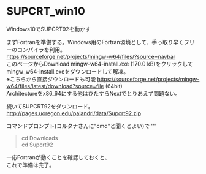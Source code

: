 # SUPCRT_win10

Windows10でSUPCRT92を動かす

まずFortranを準備する。Windows用のFortran環境として、手っ取り早くフリーのコンパイラを利用。  
https://sourceforge.net/projects/mingw-w64/files/?source=navbar  
このページからDownload mingw-w64-install.exe (170.0 kB)をクリックしてmingw_w64-install.exeをダウンロードして解凍。  
※こちらから直接ダウンロードも可能 https://sourceforge.net/projects/mingw-w64/files/latest/download?source=file (64bit)  
Architectureをx86_64にする他はひたすらNextでとりあえず問題ない。

続いてSUPCRT92をダウンロード。  
http://pages.uoregon.edu/palandri/data/Supcrt92.zip

コマンドプロンプト(コルタナさんに"cmd"と聞くとよい)で
'''
>cd Downloads  
>cd Supcrt92  

一応Fortranが動くことを確認しておくと、  
これで準備は完了。
